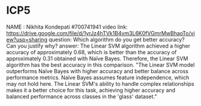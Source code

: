 # ICP5
NAME : Nikhita Kondepati
#700741941
video link: https://drive.google.com/file/d/1yrJz4hTVk1B4vm3L6K0fVGmrMwBhaoTo/view?usp=sharing
question: Which algorithm do you get better accuracy? Can you justify why? 
answer: The Linear SVM algorithm achieved a higher accuracy of approximately 0.68, which is better than the accuracy of approximately 0.31 obtained with Naïve Bayes. Therefore, the Linear SVM algorithm has the best accuracy in this comparison. "The Linear SVM model outperforms Naïve Bayes with higher accuracy and better balance across performance metrics. Naïve Bayes assumes feature independence, which may not hold here. The Linear SVM's ability to handle complex relationships makes it a better choice for this task, achieving higher accuracy and balanced performance across classes in the 'glass' dataset."
